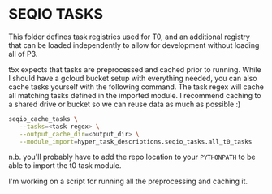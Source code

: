 # SEQIO TASKS

This folder defines task registries used for T0, and an additional registry that can be loaded independently to allow for development without loading all of P3.

t5x expects that tasks are preprocessed and cached prior to running. While I should have a gcloud bucket setup with everything needed, you can also cache tasks yourself with the following command. The task regex will cache all matching tasks defined in the imported module. I recommend caching to a shared drive or bucket so we can reuse data as much as possible :)

```bash
seqio_cache_tasks \
   --tasks=<task regex> \
   --output_cache_dir=<output_dir> \
   --module_import=hyper_task_descriptions.seqio_tasks.all_t0_tasks
```

n.b. you'll probably have to add the repo location to your `PYTHONPATH` to be able to import the t0 task module.

I'm working on a script for running all the preprocessing and caching it.
